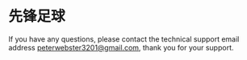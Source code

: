 # 先锋足球



If you have any questions, please contact the technical support email address peterwebster3201@gmail.com, thank you for your support.
